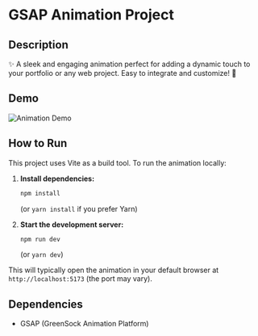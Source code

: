 # GSAP Animation Project

## Description

✨ A sleek and engaging animation perfect for adding a dynamic touch to your portfolio or any web project. Easy to integrate and customize! 🚀

## Demo

![Animation Demo](./public/gsap-animation-demo.gif)

## How to Run

This project uses Vite as a build tool. To run the animation locally:

1.  **Install dependencies:**

    ```bash
    npm install
    ```

    (or `yarn install` if you prefer Yarn)

2.  **Start the development server:**
    ```bash
    npm run dev
    ```
    (or `yarn dev`)

This will typically open the animation in your default browser at `http://localhost:5173` (the port may vary).

## Dependencies

- GSAP (GreenSock Animation Platform)

